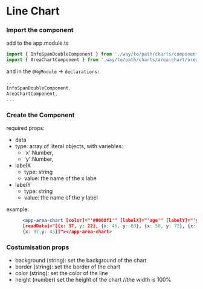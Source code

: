 # Line Chart

### Import the component
add to the app.module.ts
```js
import { InfoSpanDoubleComponent } from './way/to/path/charts/components/info-span-double/info-span-double.component';
import { AreaChartComponent } from '.way/to/path/charts/area-chart/area-chart.component';
```

and in the `@NgModule` -> `declarations:`
```ts
...
InfoSpanDoubleComponent,
AreaChartComponent,
...
```

### Create the Component

required props:
 - data
  - type: array of literal objects, with variebles:
     - 'x':Number,
     - 'y':Number, 
- labelX
  - type: string
  - value: the name of the x labe
- labelY
  - type: string
  - value: the name of the y label

example:
```jsx
      <app-area-chart [color]="'#0008f1'" [labelX]="'age'" [labelY]="'years experience'"
      [readData]="[{x: 37, y: 22}, {x: 46, y: 83}, {x: 50, y: 72}, {x: 62, y: 80}, {x: 70, y: 66}, 
      {x: 97,y: 43}]"></app-area-chart>
```

### Costumisation props

 - background (string): set the background of the chart
 - border (string): set the border of the chart
 - color (string): set the color of the line
 - height (number) set the height of the chart //the width is 100%
